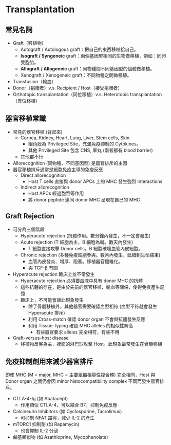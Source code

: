# Transplantation

## 常見名詞

- Graft（移植物）
  - Autograft / Autologous graft：把自己的東西移植給自己。
  - **Isograft / Syngeneic** graft：兩個基因型相同的生物做移植，例如：同卵雙胞胎。
  - **Allograft / Allogeneic** graft：同物種間不同基因型的個體做移植。
  - Xenograft / Xenogeneic graft：不同物種之間做移植。
- Transfusion（輸血）
- Donor（捐贈者）v.s. Recipient / Host（接受捐贈者）
- Orthotopic transplantation（同位移植）v.s. Heterotopic transplantation（異位移植）



## 器官移植常識

- 常見的器官移植 (背起來)
  - Cornea, Kidney, Heart, Lung, Liver, Stem cells, Skin
    - 眼角膜為 Privileged Site，充滿免疫抑制的 Cytokines。
    - 其他 Privileged Site 包含 CNS, 睪丸 (兩者都有 blood barrier)
  - 其他都不行
- Allorecognition (同物種、不同基因型) 是器官排斥的主因
- 器官移植排斥通常是細胞免疫主導的免疫反應
  - Direct allorecognition
    - Host T cells 直接與 donor APCs 上的 MHC 發生強烈 Interactions
  - Indirect allorecognition
    - Host APCs 經過胞吞等作用
    - 將 donor peptide 連同 donor MHC 呈現在自己的 MHC



## Graft Rejection

- 可分為三個階段
  - Hyperacute rejection (抗體作用。數分鐘內發生，不一定會發生)
  - Acute rejection (T 細胞為主，B 細胞為輔。數天內發生)
    - T 細胞直接攻擊 Donor cells。B 細胞破壞血管內皮細胞。
  - Chronic rejection (多種免疫細胞參與。數月內發生，延續到生命結束)
    - 血管內皮發炎、增厚、阻塞。移植器官纖維化。
    - 與 TGF-β 有關
- Hyperacute rejection 臨床上並不常發生
  - Hyperacute rejection 必須要血液中具有 donor MHC 的抗體
  - 這些抗體的存在，是由於先前的器官移植、輸血等關係，使得免疫產生記憶
  - 臨床上，不可能會讓此現象發生
    - 除了骨髓移植外，其他器官需要確認血型相符 (血型不符就會發生 Hyperacute 排斥)
    - 利用 Cross-match 確認 donor organ 不會與抗體發生反應
    - 利用 Tissue-typing 確認 MHC alleles 的相似性夠高
      - 有些器官要求 alleles 完全相符，有些不用
- Graft-versus-host disease
  - 移植物反客為主，裡面的淋巴球攻擊 Host。此現象最常發生在骨髓移植



## 免疫抑制劑用來減少器官排斥

即使 MHC (M = major, MHC = 主要組織相容性複合體) 完全相同，Host 與 Donor organ 之間仍會因 minor histocompatibility complex 不同而發生器官排斥。

- CTLA-4-Ig (如 Abatacept)
  - 作用類似 CTLA-4，可以結合 B7，抑制免疫反應
- Calcineurin Inhibitors (如 Cyclosporine, Tacrolimus)
  - 可抑制 NFAT 路徑，減少 IL-2 的產生
- mTORC1 抑制劑 (如 Rapamycin)
  - 也會抑制 IL-2 分泌
- 鹼基類似物 (如 Azathioprine, Mycophenolate)

